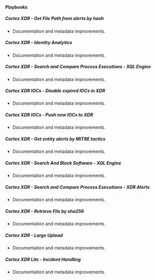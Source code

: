 
#### Playbooks

##### Cortex XDR - Get File Path from alerts by hash

- Documentation and metadata improvements.
##### Cortex XDR - Identity Analytics

- Documentation and metadata improvements.
##### Cortex XDR - Search and Compare Process Executions - XQL Engine

- Documentation and metadata improvements.
##### Cortex XDR IOCs - Disable expired IOCs in XDR

- Documentation and metadata improvements.
##### Cortex XDR IOCs - Push new IOCs to XDR

- Documentation and metadata improvements.
##### Cortex XDR - Get entity alerts by MITRE tactics

- Documentation and metadata improvements.
##### Cortex XDR - Search And Block Software - XQL Engine

- Documentation and metadata improvements.
##### Cortex XDR - Search and Compare Process Executions - XDR Alerts

- Documentation and metadata improvements.
##### Cortex XDR - Retrieve File by sha256

- Documentation and metadata improvements.
##### Cortex XDR - Large Upload

- Documentation and metadata improvements.
##### Cortex XDR Lite - Incident Handling

- Documentation and metadata improvements.
